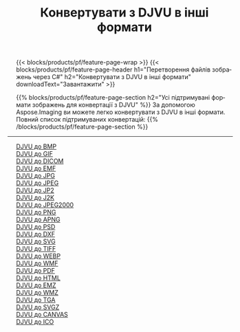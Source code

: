 ﻿---
title: Конвертувати з DJVU в інші формати 
weight: 3920
url: /uk/java/conversion/from/djvu 
lang: uk
langdirlevel: 2
locales: zh-hans,ja,it,ru,de,es,fr,nl,id,lt,pl,pt,vi,tr,ko,zh-hant,ar,hi,th,sv,cs,uk,he
description: За допомогою Aspose.Imaging ви можете легко конвертувати з DJVU в інші формати
---

{{< blocks/products/pf/feature-page-wrap >}}
{{< blocks/products/pf/feature-page-header h1="Перетворення файлів зображень через C#" h2="Конвертувати з DJVU в інші формати" downloadText="Завантажити" >}}


{{% blocks/products/pf/feature-page-section  h2="Усі підтримувані формати зображень для конвертації з DJVU" %}}
За допомогою Aspose.Imaging ви можете легко конвертувати з DJVU в інші формати.
<br/>
Повний список підтримуваних конвертацій:
{{% /blocks/products/pf/feature-page-section %}}
<div class="container-fluid productfamilypage bg-gray">
    <div class="convertypes bg-gray agp-content section">
        <div class="container">
		<hr style="margin-left:-20px;"/>
		<div class="row other-converters">
		    <div class='col-md-2 other-converter remove-lp remove-rp'><a href="/imaging/uk/java/conversion/djvu-to-bmp" >DJVU до BMP</a></div><div class='col-md-2 other-converter remove-lp remove-rp'><a href="/imaging/uk/java/conversion/djvu-to-gif" >DJVU до GIF</a></div><div class='col-md-2 other-converter remove-lp remove-rp'><a href="/imaging/uk/java/conversion/djvu-to-dicom" >DJVU до DICOM</a></div><div class='col-md-2 other-converter remove-lp remove-rp'><a href="/imaging/uk/java/conversion/djvu-to-emf" >DJVU до EMF</a></div><div class='col-md-2 other-converter remove-lp remove-rp'><a href="/imaging/uk/java/conversion/djvu-to-jpg" >DJVU до JPG</a></div><div class='col-md-2 other-converter remove-lp remove-rp'><a href="/imaging/uk/java/conversion/djvu-to-jpeg" >DJVU до JPEG</a></div><div class='col-md-2 other-converter remove-lp remove-rp'><a href="/imaging/uk/java/conversion/djvu-to-jp2" >DJVU до JP2</a></div><div class='col-md-2 other-converter remove-lp remove-rp'><a href="/imaging/uk/java/conversion/djvu-to-j2k" >DJVU до J2K</a></div><div class='col-md-2 other-converter remove-lp remove-rp'><a href="/imaging/uk/java/conversion/djvu-to-jpeg2000" >DJVU до JPEG2000</a></div><div class='col-md-2 other-converter remove-lp remove-rp'><a href="/imaging/uk/java/conversion/djvu-to-png" >DJVU до PNG</a></div><div class='col-md-2 other-converter remove-lp remove-rp'><a href="/imaging/uk/java/conversion/djvu-to-apng" >DJVU до APNG</a></div><div class='col-md-2 other-converter remove-lp remove-rp'><a href="/imaging/uk/java/conversion/djvu-to-psd" >DJVU до PSD</a></div><div class='col-md-2 other-converter remove-lp remove-rp'><a href="/imaging/uk/java/conversion/djvu-to-dxf" >DJVU до DXF</a></div><div class='col-md-2 other-converter remove-lp remove-rp'><a href="/imaging/uk/java/conversion/djvu-to-svg" >DJVU до SVG</a></div><div class='col-md-2 other-converter remove-lp remove-rp'><a href="/imaging/uk/java/conversion/djvu-to-tiff" >DJVU до TIFF</a></div><div class='col-md-2 other-converter remove-lp remove-rp'><a href="/imaging/uk/java/conversion/djvu-to-webp" >DJVU до WEBP</a></div><div class='col-md-2 other-converter remove-lp remove-rp'><a href="/imaging/uk/java/conversion/djvu-to-wmf" >DJVU до WMF</a></div><div class='col-md-2 other-converter remove-lp remove-rp'><a href="/imaging/uk/java/conversion/djvu-to-pdf" >DJVU до PDF</a></div><div class='col-md-2 other-converter remove-lp remove-rp'><a href="/imaging/uk/java/conversion/djvu-to-html" >DJVU до HTML</a></div><div class='col-md-2 other-converter remove-lp remove-rp'><a href="/imaging/uk/java/conversion/djvu-to-emz" >DJVU до EMZ</a></div><div class='col-md-2 other-converter remove-lp remove-rp'><a href="/imaging/uk/java/conversion/djvu-to-wmz" >DJVU до WMZ</a></div><div class='col-md-2 other-converter remove-lp remove-rp'><a href="/imaging/uk/java/conversion/djvu-to-tga" >DJVU до TGA</a></div><div class='col-md-2 other-converter remove-lp remove-rp'><a href="/imaging/uk/java/conversion/djvu-to-svgz" >DJVU до SVGZ</a></div><div class='col-md-2 other-converter remove-lp remove-rp'><a href="/imaging/uk/java/conversion/djvu-to-canvas" >DJVU до CANVAS</a></div><div class='col-md-2 other-converter remove-lp remove-rp'><a href="/imaging/uk/java/conversion/djvu-to-ico" >DJVU до ICO</a></div>
                </div>
        </div>
    </div>
</div>
<br/>

